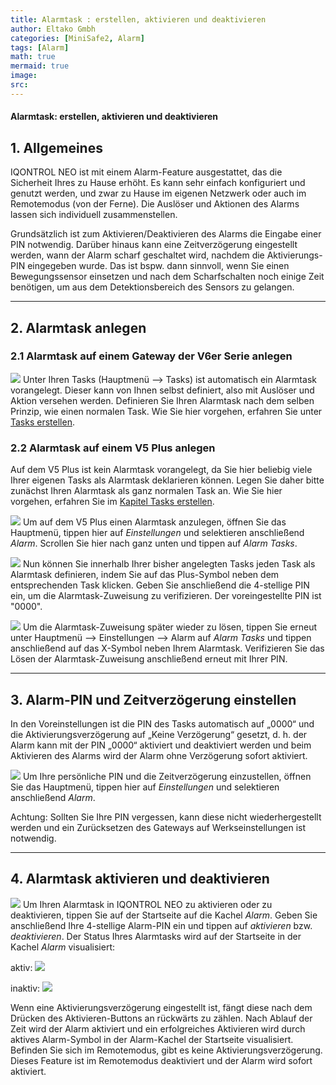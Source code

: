 ```yaml
---
title: Alarmtask : erstellen, aktivieren und deaktivieren
author: Eltako Gmbh
categories: [MiniSafe2, Alarm]
tags: [Alarm]
math: true
mermaid: true
image:
src:
---
```


#### Alarmtask: erstellen, aktivieren und deaktivieren

## 1\. Allgemeines

IQONTROL NEO ist mit einem Alarm-Feature ausgestattet, das die
Sicherheit Ihres zu Hause erhöht. Es kann sehr einfach konfiguriert und
genutzt werden, und zwar zu Hause im eigenen Netzwerk oder auch im
Remotemodus (von der Ferne). Die Auslöser und Aktionen des Alarms lassen
sich individuell zusammenstellen.

Grundsätzlich ist zum Aktivieren/Deaktivieren des Alarms die Eingabe
einer PIN notwendig. Darüber hinaus kann eine Zeitverzögerung
eingestellt werden, wann der Alarm scharf geschaltet wird, nachdem die
Aktivierungs-PIN eingegeben wurde. Das ist bspw. dann sinnvoll, wenn Sie
einen Bewegungssensor einsetzen und nach dem Scharfschalten noch einige
Zeit benötigen, um aus dem Detektionsbereich des Sensors zu gelangen.

-----

## 2\. Alarmtask anlegen

### 2.1 Alarmtask auf einem Gateway der V6er Serie anlegen

![](/de/iqontrol_neo/iqneo_alarmtaskv6.png) Unter Ihren Tasks (Hauptmenü
--\> Tasks) ist automatisch ein Alarmtask vorangelegt. Dieser kann von
Ihnen selbst definiert, also mit Auslöser und Aktion versehen werden.
Definieren Sie Ihren Alarmtask nach dem selben Prinzip, wie einen
normalen Task. Wie Sie hier vorgehen, erfahren Sie unter [Tasks
erstellen](/de/iqontrol_neo/tasks).

### 2.2 Alarmtask auf einem V5 Plus anlegen

Auf dem V5 Plus ist kein Alarmtask vorangelegt, da Sie hier beliebig
viele Ihrer eigenen Tasks als Alarmtask deklarieren können. Legen Sie
daher bitte zunächst Ihren Alarmtask als ganz normalen Task an. Wie Sie
hier vorgehen, erfahren Sie im [Kapitel Tasks
erstellen](/de/iqontrol_neo/tasks).

![](/de/iqontrol_neo/iqneo_alarmeinstellungen_v5plus.png) Um auf dem V5
Plus einen Alarmtask anzulegen, öffnen Sie das Hauptmenü, tippen hier
auf *Einstellungen* und selektieren anschließend *Alarm*. Scrollen Sie
hier nach ganz unten und tippen auf *Alarm Tasks*.

![](/de/iqontrol_neo/iqneo_alarmtask_bestaetigen.jpg) Nun können Sie
innerhalb Ihrer bisher angelegten Tasks jeden Task als Alarmtask
definieren, indem Sie auf das Plus-Symbol neben dem entsprechenden Task
klicken. Geben Sie anschließend die 4-stellige PIN ein, um die
Alarmtask-Zuweisung zu verifizieren. Der voreingestellte PIN ist "0000".

![](/de/iqontrol_neo/iqneo_alarmtask_bestaetigen2.jpg) Um die
Alarmtask-Zuweisung später wieder zu lösen, tippen Sie erneut unter
Hauptmenü --\> Einstellungen --\> Alarm auf *Alarm Tasks* und tippen
anschließend auf das X-Symbol neben Ihrem Alarmtask. Verifizieren Sie
das Lösen der Alarmtask-Zuweisung anschließend erneut mit Ihrer PIN.

-----

## 3\. Alarm-PIN und Zeitverzögerung einstellen

In den Voreinstellungen ist die PIN des Tasks automatisch auf „0000“ und
die Aktivierungsverzögerung auf „Keine Verzögerung“ gesetzt, d. h. der
Alarm kann mit der PIN „0000“ aktiviert und deaktiviert werden und beim
Aktivieren des Alarms wird der Alarm ohne Verzögerung sofort aktiviert.

![](/de/iqontrol_neo/iqneo_alarmeinstellungv6.png) Um Ihre persönliche
PIN und die Zeitverzögerung einzustellen, öffnen Sie das Hauptmenü,
tippen hier auf *Einstellungen* und selektieren anschließend *Alarm*.

<span class="underline">Achtung:</span> Sollten Sie Ihre PIN vergessen,
kann diese nicht wiederhergestellt werden und ein Zurücksetzen des
Gateways auf Werkseinstellungen ist notwendig.

-----

## 4\. Alarmtask aktivieren und deaktivieren

![](/de/iqontrol_neo/iqneo_pinpad.jpg) Um Ihren Alarmtask in IQONTROL
NEO zu aktivieren oder zu deaktivieren, tippen Sie auf der Startseite
auf die Kachel *Alarm*. Geben Sie anschließend Ihre 4-stellige Alarm-PIN
ein und tippen auf *aktivieren* bzw. *deaktivieren*. Der Status Ihres
Alarmtasks wird auf der Startseite in der Kachel *Alarm* visualisiert:

aktiv: ![](/de/iqontrol_neo/iqneo_alarm_aktiv.jpg)

inaktiv: ![](/de/iqontrol_neo/iqneo_alarm_inaktiv.jpg)

Wenn eine Aktivierungsverzögerung eingestellt ist, fängt diese nach dem
Drücken des Aktivieren-Buttons an rückwärts zu zählen. Nach Ablauf der
Zeit wird der Alarm aktiviert und ein erfolgreiches Aktivieren wird
durch aktives Alarm-Symbol in der Alarm-Kachel der Startseite
visualisiert. Befinden Sie sich im Remotemodus, gibt es keine
Aktivierungsverzögerung. Dieses Feature ist im Remotemodus deaktiviert
und der Alarm wird sofort aktiviert.
